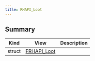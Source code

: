 ```yaml
---
title: RHAPI_Loot
---
```


## Summary
| Kind | View | Description |
|------|------|-------------|
|struct|[FRHAPI_Loot](/unreal-plugins/all/structfrhapi__loot/#structFRHAPI__Loot)||
